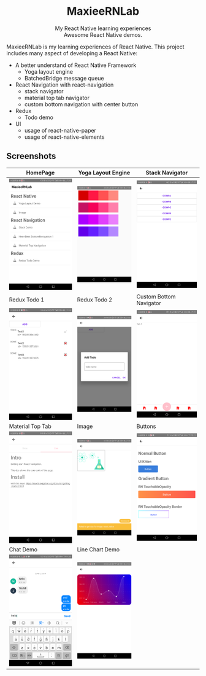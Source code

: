 <h1 align="center">MaxieeRNLab</h1>

<p align="center">
  My React Native learning experiences<br>
  Awesome React Native demos.
</p>

MaxieeRNLab is my learning experiences of React Native. This project includes many aspect of developing a React
 Native:

- A better understand of React Native Framework
  - Yoga layout engine
  - BatchedBridge message queue
- React Navigation with react-navigation
  - stack navigator
  - material top tab navigator
  - custom bottom navigation with center button
- Redux
  - Todo demo
- UI
  - usage of react-native-paper
  - usage of react-native-elements

## Screenshots

|HomePage|Yoga Layout Engine|Stack Navigator|
|--|--|---|
|![](./images/001.png)|![](./images/002.png)|![](./images/003.png)|
|Redux Todo 1|Redux Todo 2|Custom Bottom Navigator|
|![](./images/004.png)|![](./images/005.png)|![](./images/006.png)|
|Material Top Tab|Image|Buttons|
|![](./images/007.png)|![](./images/008.png)|![](./images/009.png)|
|Chat Demo|Line Chart Demo||
|![](./images/010.png)|![](./images/011.png)||
